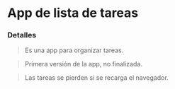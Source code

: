 # App de lista de tareas


### Detalles

> Es una app para organizar tareas.

> Primera versión de la app, no finalizada.

> Las tareas se pierden si se recarga el navegador.

